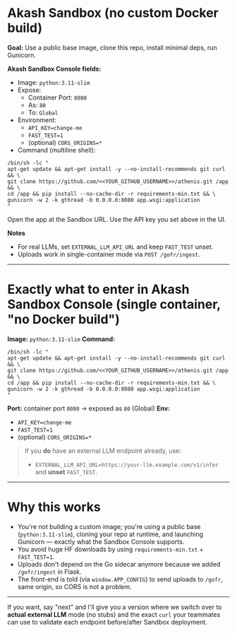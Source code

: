 # Akash Sandbox (no custom Docker build)

**Goal:** Use a public base image, clone this repo, install minimal deps, run Gunicorn.

**Akash Sandbox Console fields:**
- Image: `python:3.11-slim`
- Expose:
  - Container Port: `8080`
  - As: `80`
  - To: `Global`
- Environment:
  - `API_KEY=change-me`
  - `FAST_TEST=1`
  - (optional) `CORS_ORIGINS=*`
- Command (multiline shell):

```
/bin/sh -lc "
apt-get update && apt-get install -y --no-install-recommends git curl && \
git clone https://github.com/<<YOUR_GITHUB_USERNAME>>/athenis.git /app && \
cd /app && pip install --no-cache-dir -r requirements-min.txt && \
gunicorn -w 2 -k gthread -b 0.0.0.0:8080 app.wsgi:application
"
```

Open the app at the Sandbox URL. Use the API key you set above in the UI.

**Notes**
- For real LLMs, set `EXTERNAL_LLM_API_URL` and keep `FAST_TEST` unset.
- Uploads work in single-container mode via `POST /gofr/ingest`.

---

# Exactly what to enter in Akash Sandbox Console (single container, "no Docker build")

**Image:** `python:3.11-slim`
**Command:**

```
/bin/sh -lc "
apt-get update && apt-get install -y --no-install-recommends git curl && \
git clone https://github.com/<<YOUR_GITHUB_USERNAME>>/athenis.git /app && \
cd /app && pip install --no-cache-dir -r requirements-min.txt && \
gunicorn -w 2 -k gthread -b 0.0.0.0:8080 app.wsgi:application
"
```

**Port:** container port `8080` → exposed as `80` (Global)
**Env:**

* `API_KEY=change-me`
* `FAST_TEST=1`
* (optional) `CORS_ORIGINS=*`

> If you **do** have an external LLM endpoint already, use:
>
> * `EXTERNAL_LLM_API_URL=https://your-llm.example.com/v1/infer`
>   and **unset** `FAST_TEST`.

---

# Why this works

* You're not building a custom image; you're using a public base (`python:3.11-slim`), cloning your repo at runtime, and launching Gunicorn — exactly what the Sandbox Console supports.
* You avoid huge HF downloads by using `requirements-min.txt` + `FAST_TEST=1`.
* Uploads don't depend on the Go sidecar anymore because we added `/gofr/ingest` in Flask.
* The front-end is told (via `window.APP_CONFIG`) to send uploads to `/gofr`, same origin, so CORS is not a problem.

---

If you want, say "next" and I'll give you a version where we switch over to **actual external LLM** mode (no stubs) and the exact `curl` your teammates can use to validate each endpoint before/after Sandbox deployment.
